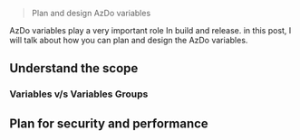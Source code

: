 > Plan and design AzDo variables 

AzDo variables play a very important role In build and release.
in this post, I will talk about how you can plan and design the AzDo variables.

<!--more-->

## Understand the scope

### Variables v/s Variables Groups

## Plan for security and performance

